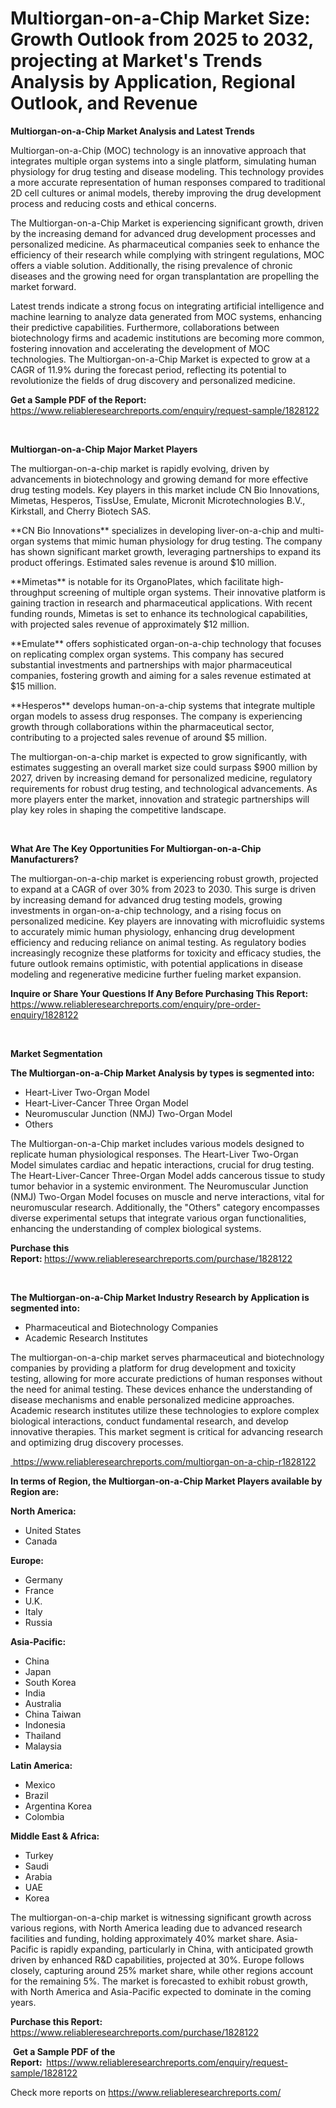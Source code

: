 <p><h1>Multiorgan-on-a-Chip Market Size: Growth Outlook from 2025 to 2032, projecting at Market's Trends Analysis by Application, Regional Outlook, and Revenue</h1></p><p><strong>Multiorgan-on-a-Chip Market Analysis and Latest Trends</strong></p>
<p><p>Multiorgan-on-a-Chip (MOC) technology is an innovative approach that integrates multiple organ systems into a single platform, simulating human physiology for drug testing and disease modeling. This technology provides a more accurate representation of human responses compared to traditional 2D cell cultures or animal models, thereby improving the drug development process and reducing costs and ethical concerns.</p><p>The Multiorgan-on-a-Chip Market is experiencing significant growth, driven by the increasing demand for advanced drug development processes and personalized medicine. As pharmaceutical companies seek to enhance the efficiency of their research while complying with stringent regulations, MOC offers a viable solution. Additionally, the rising prevalence of chronic diseases and the growing need for organ transplantation are propelling the market forward.</p><p>Latest trends indicate a strong focus on integrating artificial intelligence and machine learning to analyze data generated from MOC systems, enhancing their predictive capabilities. Furthermore, collaborations between biotechnology firms and academic institutions are becoming more common, fostering innovation and accelerating the development of MOC technologies. The Multiorgan-on-a-Chip Market is expected to grow at a CAGR of 11.9% during the forecast period, reflecting its potential to revolutionize the fields of drug discovery and personalized medicine.</p></p>
<p><strong>Get a Sample PDF of the Report:&nbsp;</strong> <a href="https://www.reliableresearchreports.com/enquiry/request-sample/1828122?utm_campaign=3223&utm_medium=2&utm_source=Github&utm_content=ia&utm_term=05032025&utm_id=multiorgan-on-a-chip">https://www.reliableresearchreports.com/enquiry/request-sample/1828122</a></p>
<p>&nbsp;</p>
<p><strong>Multiorgan-on-a-Chip Major Market Players</strong></p>
<p><p>The multiorgan-on-a-chip market is rapidly evolving, driven by advancements in biotechnology and growing demand for more effective drug testing models. Key players in this market include CN Bio Innovations, Mimetas, Hesperos, TissUse, Emulate, Micronit Microtechnologies B.V., Kirkstall, and Cherry Biotech SAS.</p><p>**CN Bio Innovations** specializes in developing liver-on-a-chip and multi-organ systems that mimic human physiology for drug testing. The company has shown significant market growth, leveraging partnerships to expand its product offerings. Estimated sales revenue is around $10 million.</p><p>**Mimetas** is notable for its OrganoPlates, which facilitate high-throughput screening of multiple organ systems. Their innovative platform is gaining traction in research and pharmaceutical applications. With recent funding rounds, Mimetas is set to enhance its technological capabilities, with projected sales revenue of approximately $12 million.</p><p>**Emulate** offers sophisticated organ-on-a-chip technology that focuses on replicating complex organ systems. This company has secured substantial investments and partnerships with major pharmaceutical companies, fostering growth and aiming for a sales revenue estimated at $15 million.</p><p>**Hesperos** develops human-on-a-chip systems that integrate multiple organ models to assess drug responses. The company is experiencing growth through collaborations within the pharmaceutical sector, contributing to a projected sales revenue of around $5 million.</p><p>The multiorgan-on-a-chip market is expected to grow significantly, with estimates suggesting an overall market size could surpass $900 million by 2027, driven by increasing demand for personalized medicine, regulatory requirements for robust drug testing, and technological advancements. As more players enter the market, innovation and strategic partnerships will play key roles in shaping the competitive landscape.</p></p>
<p>&nbsp;</p>
<p><strong>What Are The Key Opportunities For Multiorgan-on-a-Chip Manufacturers?</strong></p>
<p><p>The multiorgan-on-a-chip market is experiencing robust growth, projected to expand at a CAGR of over 30% from 2023 to 2030. This surge is driven by increasing demand for advanced drug testing models, growing investments in organ-on-a-chip technology, and a rising focus on personalized medicine. Key players are innovating with microfluidic systems to accurately mimic human physiology, enhancing drug development efficiency and reducing reliance on animal testing. As regulatory bodies increasingly recognize these platforms for toxicity and efficacy studies, the future outlook remains optimistic, with potential applications in disease modeling and regenerative medicine further fueling market expansion.</p></p>
<p><strong>Inquire or Share Your Questions If Any Before Purchasing This Report:</strong> <a href="https://www.reliableresearchreports.com/enquiry/pre-order-enquiry/1828122?utm_campaign=3223&utm_medium=2&utm_source=Github&utm_content=ia&utm_term=05032025&utm_id=multiorgan-on-a-chip">https://www.reliableresearchreports.com/enquiry/pre-order-enquiry/1828122</a></p>
<p>&nbsp;</p>
<p><strong>Market Segmentation</strong></p>
<p><strong>The Multiorgan-on-a-Chip Market Analysis by types is segmented into:</strong></p>
<p><ul><li>Heart-Liver Two-Organ Model</li><li>Heart-Liver-Cancer Three Organ Model</li><li>Neuromuscular Junction (NMJ) Two-Organ Model</li><li>Others</li></ul></p>
<p><p>The Multiorgan-on-a-Chip market includes various models designed to replicate human physiological responses. The Heart-Liver Two-Organ Model simulates cardiac and hepatic interactions, crucial for drug testing. The Heart-Liver-Cancer Three-Organ Model adds cancerous tissue to study tumor behavior in a systemic environment. The Neuromuscular Junction (NMJ) Two-Organ Model focuses on muscle and nerve interactions, vital for neuromuscular research. Additionally, the "Others" category encompasses diverse experimental setups that integrate various organ functionalities, enhancing the understanding of complex biological systems.</p></p>
<p><strong>Purchase this Report:&nbsp;</strong><a href="https://www.reliableresearchreports.com/purchase/1828122?utm_campaign=3223&utm_medium=2&utm_source=Github&utm_content=ia&utm_term=05032025&utm_id=multiorgan-on-a-chip">https://www.reliableresearchreports.com/purchase/1828122</a></p>
<p>&nbsp;</p>
<p><strong>The Multiorgan-on-a-Chip Market Industry Research by Application is segmented into:</strong></p>
<p><ul><li>Pharmaceutical and Biotechnology Companies</li><li>Academic Research Institutes</li></ul></p>
<p><p>The multiorgan-on-a-chip market serves pharmaceutical and biotechnology companies by providing a platform for drug development and toxicity testing, allowing for more accurate predictions of human responses without the need for animal testing. These devices enhance the understanding of disease mechanisms and enable personalized medicine approaches. Academic research institutes utilize these technologies to explore complex biological interactions, conduct fundamental research, and develop innovative therapies. This market segment is critical for advancing research and optimizing drug discovery processes.</p></p>
<p><a href="https://www.reliableresearchreports.com/multiorgan-on-a-chip-r1828122?utm_campaign=3223&utm_medium=2&utm_source=Github&utm_content=ia&utm_term=05032025&utm_id=multiorgan-on-a-chip">&nbsp;https://www.reliableresearchreports.com/multiorgan-on-a-chip-r1828122</a></p>
<p><strong>In terms of Region, the Multiorgan-on-a-Chip Market Players available by Region are:</strong></p>
<p>
    <p> <strong> North America: </strong>
        <ul>
            <li>United States</li>
            <li>Canada</li>
        </ul>
        </p> 
    <p> <strong> Europe: </strong>
        <ul>
            <li>Germany</li>
            <li>France</li>
            <li>U.K.</li>
            <li>Italy</li>
            <li>Russia</li>
        </ul>
        </p> 
    <p> <strong> Asia-Pacific: </strong>
        <ul>
            <li>China</li>
            <li>Japan</li>
            <li>South Korea</li>
            <li>India</li>
            <li>Australia</li>
            <li>China Taiwan</li>
            <li>Indonesia</li>
            <li>Thailand</li>
            <li>Malaysia</li>
        </ul>
        </p> 
    <p> <strong> Latin America: </strong>
        <ul>
            <li>Mexico</li>
            <li>Brazil</li>
            <li>Argentina Korea</li>
            <li>Colombia</li>
        </ul>
        </p> 
    <p> <strong> Middle East & Africa: </strong>
        <ul>
            <li>Turkey</li>
            <li>Saudi</li>
            <li>Arabia</li>
            <li>UAE</li>
            <li>Korea</li>
        </ul>
    </p>
    </p>
<p><p>The multiorgan-on-a-chip market is witnessing significant growth across various regions, with North America leading due to advanced research facilities and funding, holding approximately 40% market share. Asia-Pacific is rapidly expanding, particularly in China, with anticipated growth driven by enhanced R&D capabilities, projected at 30%. Europe follows closely, capturing around 25% market share, while other regions account for the remaining 5%. The market is forecasted to exhibit robust growth, with North America and Asia-Pacific expected to dominate in the coming years.</p></p>
<p><strong>Purchase this Report: </strong><a href="https://www.reliableresearchreports.com/purchase/1828122?utm_campaign=3223&utm_medium=2&utm_source=Github&utm_content=ia&utm_term=05032025&utm_id=multiorgan-on-a-chip">https://www.reliableresearchreports.com/purchase/1828122</a></p>
<p>&nbsp;<strong>Get a Sample PDF of the Report:&nbsp;&nbsp;</strong><a href="https://www.reliableresearchreports.com/enquiry/request-sample/1828122?utm_campaign=3223&utm_medium=2&utm_source=Github&utm_content=ia&utm_term=05032025&utm_id=multiorgan-on-a-chip">https://www.reliableresearchreports.com/enquiry/request-sample/1828122</a></p>
<p><strong></strong></p>
<p>Check more reports on <a href="https://www.reliableresearchreports.com/?utm_campaign=3223&utm_medium=2&utm_source=Github&utm_content=ia&utm_term=05032025&utm_id=multiorgan-on-a-chip">https://www.reliableresearchreports.com/</a></p>